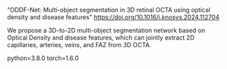 

"ODDF-Net: Multi-object segmentation in 3D retinal OCTA using optical density and disease features"
https://doi.org/10.1016/j.knosys.2024.112704

We propose a 3D-to-2D multi-object segmentation network based on Optical Density and disease features, which can jointly extract 2D capillaries, arteries, veins, and FAZ from 3D OCTA.

python=3.8.0
torch=1.6.0

